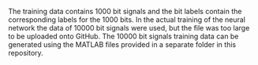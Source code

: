 The training data contains 1000 bit signals and the bit labels contain the corresponding labels for the 1000 bits. 
In the actual training of the neural network the data of 10000 bit signals were used, but the file was too large to be uploaded onto GitHub.
The 10000 bit signals training data can be generated using the MATLAB files provided in a separate folder in this repository.
